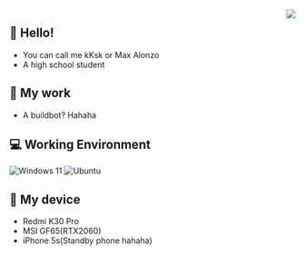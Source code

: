 <img align="right" src="https://github-readme-stats.vercel.app/api?username=Zj031210&include_all_commits=true&show_icons=true&hide_title=tru&hide_border=true" />

## 👋 Hello!
- You can call me kKsk or Max Alonzo
- A high school student

## 📁 My work
- A buildbot? Hahaha

## 💻 Working Environment
![Windows 11](https://img.shields.io/badge/Windows%2011-00adef?style=flat-square&logo=windows&logoColor=ffffff)
![Ubuntu](https://img.shields.io/badge/Ubuntu-20.04-orange?style=for-the-badge&logo=ubuntu&logoColor=white)

## 📱 My device
- Redmi K30 Pro
- MSI GF65(RTX2060)
- iPhone 5s(Standby phone hahaha)
